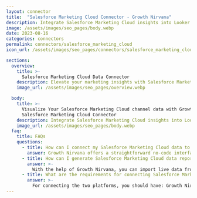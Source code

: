 ```yaml
---
layout: connector
title:  "Salesforce Marketing Cloud Connector - Growth Nirvana"
description: Integrate Salesforce Marketing Cloud insights into Looker Studio for comprehensive marketing analytics that guide your customer-centric strategies.
image: /assets/images/seo_pages/body.webp
date: 2023-08-16
categories: connectors
permalink: connectors/salesforce_marketing_cloud
icon_url: /assets/images/seo_pages/connectors/salesforce_marketing_cloud

sections:
  overview:
    title: >-
      Salesforce Marketing Cloud Data Connector
    description: Elevate your marketing insights with Salesforce Marketing Cloud integration. Seamlessly merge marketing automation data from Salesforce Marketing Cloud with Looker Studio's analytical capabilities, unlocking insights that shape marketing campaigns, customer engagement, and operational excellence.
    image_url: /assets/images/seo_pages/overview.webp

  body:
    title: >-
      Visualize Your Salesforce Marketing Cloud channel data with Growth Nirvana's
      Salesforce Marketing Cloud Connector
    description: Integrate Salesforce Marketing Cloud insights into Looker Studio for comprehensive marketing analytics that guide your customer-centric strategies.
    image_url: /assets/images/seo_pages/body.webp
  faq:
    title: FAQs
    questions:
      - title: How can I connect my Salesforce Marketing Cloud data to Google Data Studio/Looker Studio?
        answer: Growth Nirvana offers a straightforward no-code interface to connect to Salesforce Marketing Cloud data sources.
      - title: How can I generate Salesforce Marketing Cloud data reports in Looker Studio?
        answer: >-
          With the help of Growth Nirvana, you can import live data from Salesforce Marketing Cloud into Looker Studio. These data can be viewed in charts, tables, and dashboards to generate branded reports that can be shared instantly.
      - title: What are the requirements for connecting Salesforce Marketing Cloud and Looker Studio?
        answer: >-
          For connecting the two platforms, you should have: Growth Nirvana Account and Salesforce Marketing Cloud Ads Account
---
```

